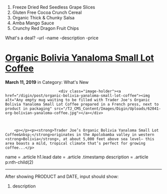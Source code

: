 
  1. Freeze Dried Red Seedless Grape Slices
  2. Gluten Free Cocoa Crunch Cereal
  3. Organic Thick & Chunky Salsa
  4. Amba Mango Sauce
  5. Crunchy Red Dragon Fruit Chips

What's a deal?
-url
-name
-description
-price

<div class="article">
        <div class="divider"></div>
        <a href="/digin/post/organic-bolivia-yanaloma-small-lot-coffee" class="no-underline"><h1 class="lead">Organic Bolivia Yanaloma Small Lot Coffee</h1></a>
        <p class="timestamp"><strong>March 11, 2019</strong> in Category: <span class="subtitle-category-name">What's New</span></p>

                            <div class="image-holder"><a href="/digin/post/organic-bolivia-yanaloma-small-lot-coffee"><img alt="Any empty mug waiting to be filled with Trader Joe's Organic Bolivia Yanaloma Small Lot Coffee prepared in a French press, next to product in packaging" src="/TJ_CMS_Content/Images/Digin/Uploads/62041-org-bolivian-yanaloma-coffee.jpg"></a></div>



        <p></p><p><strong>Trader Joe’s Organic Bolivia Yanaloma Small Lot Coffee&nbsp;</strong>originates in the Apolobamba valley in western <strong>Bolivia</strong>, at about 5,000 feet above sea level— this area boasts a mild, tropical climate that’s perfect for growing coffee...</p>

name = .article h1.lead
date = .article .timestamp
description = .article p:nth-child(2)

---

After showing PRODUCT and DATE, input should show:
1) description
 
